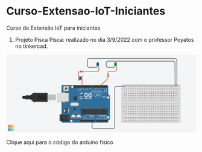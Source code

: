 # Curso-Extensao-IoT-Iniciantes
Curso de Extensão IoT para iniciantes

1) Projeto Pisca Pisca: realizado no dia 3/9/2022 com o professor Poyatos no tinkercad.
<img src="Pisca pisca.png">

<a hre="piscapisca.ino.txt">Clique aqui para o código do arduino físico
